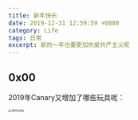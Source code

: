 ```yaml
---
title: 新年快乐 
date: 2019-12-31 12:59:59 +0800
category: Life
tags: 日常
excerpt: 新的一年也要更加热爱共产主义呢
---
```


## 0x00

2019年Canary又增加了哪些玩具呢：



<img src="https://5sqwug.sn.files.1drv.com/y4md4lvCzO8lCbPPz39dlVMeU8gLHVUTcr1a5vTSabiXUB7HDPmLMwUZvkkqaC3b34qcaSagHPeNUTQkT3KeZGdXUMlO55ScHEHsui2hNeLmfcwfy6WzCHv1YxLJTvfL74ANONj5GdUOZsTaeWvFNqD58HngMEh5xYfmWfKo5F_pF2mMQ_PVBvBnac9274YUw7b9AlvXbPtCzsNQTlW1HW32w?width=5292&amp;height=4417&amp;cropmode=none" alt="dolls.png" style="zoom: 40%" />



